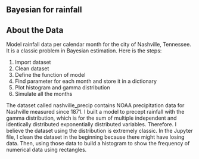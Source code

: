 ## Bayesian for rainfall

## About the Data

Model rainfall data per calendar month for the city of Nashville, Tennessee. It is a classic problem in Bayesian estimation. Here is the steps:

1. Import dataset
2. Clean dataset
3. Define the function of model
4. Find parameter for each month and store it in a dictionary
5. Plot histogram and gamma distribution
6. Simulate all the months

The dataset called nashville_precip contains NOAA precipitation data for Nashville measured since 1871. I built a model to precept rainfall with the gamma distribution, which is for the sum of multiple independent and identically distributed exponentially distributed variables. Therefore. I believe the dataset using the distribution is extremely classic. 
In the Jupyter file, I clean the dataset in the beginning because there might have losing data. Then, using those data to build a histogram to show the frequency of numerical data using rectangles.
